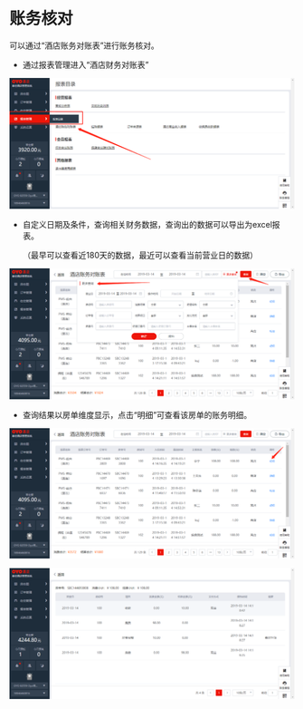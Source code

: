 # 账务核对

可以通过“酒店账务对账表”进行账务核对。

* 通过报表管理进入“酒店财务对账表”

![](../../../.gitbook/assets/image%20%28262%29.png)

* 自定义日期及条件，查询相关财务数据，查询出的数据可以导出为excel报表。

  （最早可以查看近180天的数据，最近可以查看当前营业日的数据）

![](../../../.gitbook/assets/image%20%28215%29.png)

* 查询结果以房单维度显示，点击“明细”可查看该房单的账务明细。

![](../../../.gitbook/assets/image%20%2840%29.png)

![](../../../.gitbook/assets/image%20%28492%29.png)



